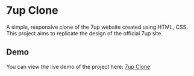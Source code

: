 # 7up Clone

A simple, responsive clone of the 7up website created using HTML, CSS. This project aims to replicate the design of the official 7up site.

## Demo

You can view the live demo of the project here: [7up Clone](https://panchami-cp.github.io/7up-Clone/)



